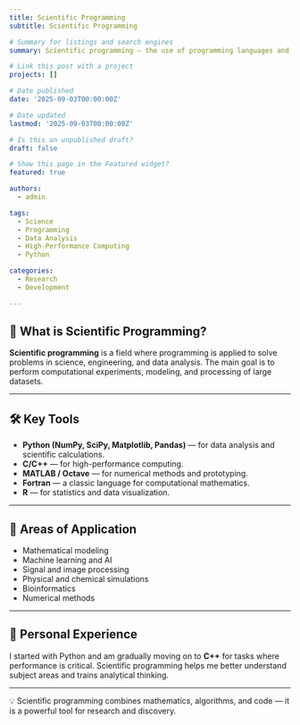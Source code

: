 ```yaml
---
title: Scientific Programming
subtitle: Scientific Programming

# Summary for listings and search engines
summary: Scientific programming — the use of programming languages and computational methods to solve problems in science and engineering.

# Link this post with a project
projects: []

# Date published
date: '2025-09-03T00:00:00Z'

# Date updated
lastmod: '2025-09-03T00:00:00Z'

# Is this an unpublished draft?
draft: false

# Show this page in the Featured widget?
featured: true

authors:
  - admin

tags:
  - Science
  - Programming
  - Data Analysis
  - High-Performance Computing
  - Python

categories:
  - Research
  - Development

---
```


## 🔬 What is Scientific Programming?  

**Scientific programming** is a field where programming is applied to solve problems in science, engineering, and data analysis. The main goal is to perform computational experiments, modeling, and processing of large datasets.  

---

## 🛠 Key Tools  

- **Python (NumPy, SciPy, Matplotlib, Pandas)** — for data analysis and scientific calculations.  
- **C/C++** — for high-performance computing.  
- **MATLAB / Octave** — for numerical methods and prototyping.  
- **Fortran** — a classic language for computational mathematics.  
- **R** — for statistics and data visualization.  

---

## 📘 Areas of Application  

- Mathematical modeling  
- Machine learning and AI  
- Signal and image processing  
- Physical and chemical simulations  
- Bioinformatics  
- Numerical methods  

---

## 🎯 Personal Experience  

I started with Python and am gradually moving on to **C++** for tasks where performance is critical. Scientific programming helps me better understand subject areas and trains analytical thinking.  

---

💡 Scientific programming combines mathematics, algorithms, and code — it is a powerful tool for research and discovery.  

